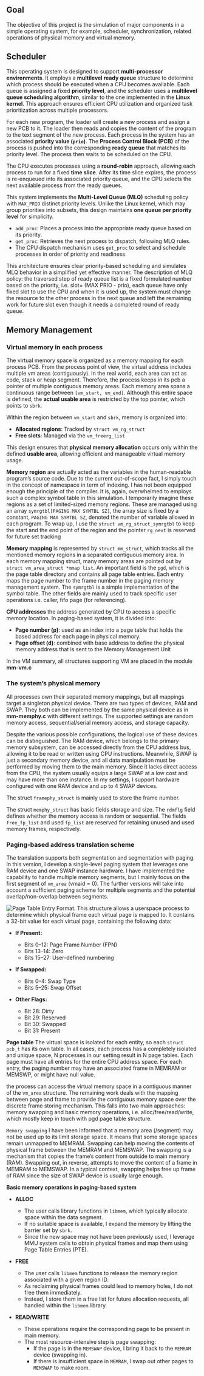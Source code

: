## Goal
The objective of this project is the simulation of major components in a simple operating system,
for example, scheduler, synchronization, related operations of physical memory and virtual memory.

## Scheduler
This operating system is designed to support **multi-processor environments**. It employs a **multilevel ready queue** structure to determine which process should be executed when a CPU becomes available. Each queue is assigned a fixed **priority level**, and the scheduler uses a **multilevel queue scheduling algorithm**, similar to the one implemented in the **Linux kernel**. This approach ensures efficient CPU utilization and organized task prioritization across multiple processors.

For each new program, the loader will create a new process and assign a new PCB to it. The loader then reads and copies the content of the program to the text segment of the new process.
Each process in the system has an associated **priority value (`prio`)**. The **Process Control Block (PCB)** of the process is pushed into the corresponding **ready queue** that matches its priority level. The process then waits to be scheduled on the CPU.

The CPU executes processes using a **round-robin** approach, allowing each process to run for a fixed **time slice**. After its time slice expires, the process is re-enqueued into its associated priority queue, and the CPU selects the next available process from the ready queues.

This system implements the **Multi-Level Queue (MLQ)** scheduling policy with `MAX_PRIO` distinct priority levels. Unlike the Linux kernel, which may group priorities into subsets, this design maintains **one queue per priority level** for simplicity.

- `add_proc`: Places a process into the appropriate ready queue based on its priority.
- `get_proc`: Retrieves the next process to dispatch, following MLQ rules.
- The CPU dispatch mechanism uses `get_proc` to select and schedule processes in order of priority and readiness.

This architecture ensures clear priority-based scheduling and simulates MLQ behavior in a simplified yet effective manner.
The description of MLQ policy: the traversed step of ready queue list is a fixed formulated number based on the priority, i.e. slot= (MAX PRIO - prio), each queue have only fixed slot to use the CPU and when it is used up, the system must change the resource to the other process in the next queue and left the remaining work for future slot even though it needs a completed round of ready queue.

## Memory Management
### Virtual memory in each process
The virtual memory space is organized as a memory mapping for each process PCB. From the process point of view, the virtual address includes multiple vm areas (contiguously). In the real world, each area can act as code, stack or heap segment. Therefore, the process keeps in its pcb a pointer of multiple contiguous memory areas.
Each memory area spans a continuous range between `[vm_start, vm_end]`. Although this entire space is defined, the **actual usable area** is restricted by the top pointer, which points to `sbrk`.

Within the region between `vm_start` and `sbrk`, memory is organized into:

- **Allocated regions**: Tracked by `struct vm_rg_struct`
- **Free slots**: Managed via the `vm_freerg_list`

This design ensures that **physical memory allocation** occurs only within the defined **usable area**, allowing efficient and manageable virtual memory usage.

**Memory region** are actually acted as the variables in the human-readable program’s source code. Due to the current out-of-scope fact, I simply touch in the concept of namespace in term of indexing. I has not been equipped enough the principle of the
compiler. It is, again, overwhelmed to employs such a complex symbol table in this simulation. I temporarily imagine these regions as a set of limited-sized memory regions. These are managed using an array `symrgtbl[PAGING MAX SYMTBL SZ]`, the array size is fixed by a constant, `PAGING MAX SYMTBL SZ`, denoted the number of variable allowed in each program. To wrap up, I use the `struct vm_rg_struct_symrgtbl` to keep the start and the end point of the region and the pointer `rg_next` is reserved for future set tracking

**Memory mapping** is represented by `struct mm_struct`, which tracks all the mentioned memory regions in a separated contiguous memory area. In each memory mapping struct, many memory areas are pointed out by `struct vm_area_struct *mmap list`. An important field is the `pgd`, which is the page table directory and contains all page table entries. Each entry maps the page number to the frame number in the paging memory management system. The `symrgtbl` is a simple implementation of the symbol table. The other fields are mainly used to track specific user operations i.e. caller, fifo page (for referencing).

**CPU addresses** the address generated by CPU to access a specific memory location. In paging-based system, it is divided into:
- **Page number (p)**: used as an index into a page table that holds the based address for each page in physical memory.
- **Page offset (d)**: combined with base address to define the physical memory address that is sent to the Memory Management Unit

In the VM summary, all structures supporting VM are placed in the module **mm-vm.c**

### The system’s physical memory
All processes own their separated memory mappings, but all mappings target a singleton physical device. There are two types of devices, RAM and SWAP. They both can be implemented by the same physical device as in **mm-memphy.c** with different settings. The supported settings are random memory access, sequential/serial memory access, and storage capacity.

Despite the various possible configurations, the logical use of these devices can be distinguished. The RAM device, which belongs to the primary memory subsystem, can be accessed directly from the CPU address bus, allowing it to be read or written using CPU instructions. Meanwhile, SWAP is just a secondary memory device, and all data manipulation must be performed by moving them to the main memory. Since it lacks direct access from the CPU, the system usually equips a large SWAP at a low cost and may have more than one instance. In my settings, I support hardware configured with one RAM device and up to 4 SWAP devices.

The struct `framephy_struct` is mainly used to store the frame number.

The struct `memphy_struct` has basic fields storage and size. The `rdmflg` field defines whether the
memory access is random or sequential. The fields `free_fp_list` and used `fp_list` are reserved for
retaining unused and used memory frames, respectively.

### Paging-based address translation scheme
The translation supports both segmentation and segmentation with paging. In this version, I develop
a single-level paging system that leverages one RAM device and one SWAP instance hardware. I have
implemented the capability to handle multiple memory segments, but I mainly focus on the first segment
of `vm_area` (vmaid = 0). The further versions will take into account a sufficient paging scheme for multiple
segments and the potential overlap/non-overlap between segments.

![Page Table Entry Format.](https://scontent.fsgn5-14.fna.fbcdn.net/v/t1.15752-9/494358102_2090049134848014_7076033374834103086_n.png?_nc_cat=101&ccb=1-7&_nc_sid=9f807c&_nc_ohc=pmwKkhqh6SwQ7kNvwGuYRMM&_nc_oc=AdkhY3yAJY4SZBw-wqQRasfNcXJDXW5o1u1D9Fbkn9ecB7NkJ2V0sg89WUEITNS9P-g&_nc_zt=23&_nc_ht=scontent.fsgn5-14.fna&oh=03_Q7cD2QG92lF9wIfey3ISoxtz3BIe3LuBtxZ3eeTDXEcchWu48w&oe=6858F868)
This structure allows a userspace process to determine which physical frame each virtual page is mapped to.
It contains a 32-bit value for each virtual page, containing the following data:
- **If Present:**
  - Bits 0–12: Page Frame Number (FPN)
  - Bits 13–14: Zero
  - Bits 15–27: User-defined numbering

- **If Swapped:**
  - Bits 0–4: Swap Type
  - Bits 5–25: Swap Offset

- **Other Flags:**
  - Bit 28: Dirty
  - Bit 29: Reserved
  - Bit 30: Swapped
  - Bit 31: Present

**Page table** The virtual space is isolated for each entity, so each `struct pcb_t` has its own table. In all cases, each process has a completely isolated and unique space, N processes in
our setting result in N page tables. Each page must have all entries for the entire CPU address space. For
each entry, the paging number may have an associated frame in MEMRAM or MEMSWP, or might have null value. 

the process can access the virtual memory space in a contiguous manner of the `vm_area`
structure. The remaining work deals with the mapping between page and frame to provide the contiguous
memory space over the discrete frame storing mechanism. This falls into two main approaches: memory
swapping and basic memory operations, i.e. alloc/free/read/write, which mostly keep in touch with pgd
page table structure.

`Memory swapping` I have been informed that a memory area (/segment) may not be used up to its
limit storage space. It means that some storage spaces remain unmapped to MEMRAM. Swapping can help moving the contents of physical frame between the MEMRAM and MEMSWAP. The swapping is a
mechanism that copies the frame’s content from outside to main memory (RAM). Swapping out, in reverse,
attempts to move the content of a frame in MEMRAM to MEMSWAP. In a typical context, swapping helps
free up frame of RAM since the size of SWAP device is usually large enough.

**Basic memory operations in paging-based system**
- **ALLOC**  
  - The user calls library functions in `libmem`, which typically allocate space within the data segment.
  - If no suitable space is available, I expand the memory by lifting the barrier set by `sbrk`.
  - Since the new space may not have been previously used, I leverage MMU system calls to obtain physical frames and map them using Page Table Entries (PTE).

- **FREE**  
  - The user calls `libmem` functions to release the memory region associated with a given region ID.
  - As reclaiming physical frames could lead to memory holes, I do not free them immediately.
  - Instead, I store them in a free list for future allocation requests, all handled within the `libmem` library.

- **READ/WRITE**  
  - These operations require the corresponding page to be present in main memory.
  - The most resource-intensive step is page swapping:
    - If the page is in the `MEMSWAP` device, I bring it back to the `MEMRAM` device (swapping in).
    - If there is insufficient space in `MEMRAM`, I swap out other pages to `MEMSWAP` to make room.


